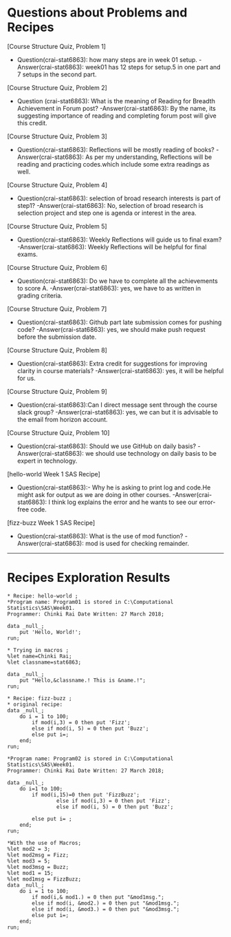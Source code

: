 # Questions about Problems and Recipes



[Course Structure Quiz, Problem 1]
* Question(crai-stat6863): how many steps are in week 01 setup.
-Answer(crai-stat6863): week01 has 12 steps for setup.5 in one part and 7 setups in the second part.

[Course Structure Quiz, Problem 2]
* Question (crai-stat6863): What is the meaning of Reading for Breadth Achievement in Forum post?
-Answer(crai-stat6863): By the name, its suggesting importance of reading and completing forum post will give this credit.

[Course Structure Quiz, Problem 3]
* Question(crai-stat6863): Reflections will be mostly reading of books?
-Answer(crai-stat6863): As per my understanding, Reflections will be reading and practicing codes.which include some extra readings as well.

[Course Structure Quiz, Problem 4]
* Question(crai-stat6863): selection of broad research interests is part of step1?
-Answer(crai-stat6863): No, selection of broad research is selection project and step one is agenda or interest in the area.

[Course Structure Quiz, Problem 5]
* Question(crai-stat6863): Weekly Reflections will guide us to final exam?
-Answer(crai-stat6863): Weekly Reflections will be helpful for final exams.

[Course Structure Quiz, Problem 6]
* Question(crai-stat6863): Do we have to complete all the achievements to score A.
-Answer(crai-stat6863): yes, we have to as written in grading criteria.

[Course Structure Quiz, Problem 7]
* Question(crai-stat6863): Github part late submission comes for pushing code?
-Answer(crai-stat6863): yes, we should make push request before the submission date.

[Course Structure Quiz, Problem 8]
* Question(crai-stat6863): Extra credit for suggestions for improving clarity in course materials?
-Answer(crai-stat6863): yes, it will be helpful for us.

[Course Structure Quiz, Problem 9]
* Question(crai-stat6863):Can I direct message sent through the course slack group?
-Answer(crai-stat6863): yes, we can but it is advisable to the email from horizon account.

[Course Structure Quiz, Problem 10]
* Question(crai-stat6863): Should we use GitHub on daily basis?
-Answer(crai-stat6863): we should use technology on daily basis to be expert in technology.

[hello-world Week 1 SAS Recipe]
* Question(crai-stat6863):- Why he is asking to print log and code.He might ask for output as we are doing in other courses.
-Answer(crai-stat6863): I think log explains the error and he wants to see our error-free code.

[fizz-buzz Week 1 SAS Recipe]
* Question(crai-stat6863): What is the use of mod function?
-Answer(crai-stat6863): mod is used for checking remainder.



***



# Recipes Exploration Results




```
* Recipe: hello-world ;
*Program name: Program01 is stored in C:\Computational Statistics\SAS\Week01.  
Programmer: Chinki Rai Date Written: 27 March 2018;

data _null_;
    put 'Hello, World!';
run;

* Trying in macros ;
%let name=Chinki Rai;
%let classname=stat6863;

data _null_;
	put "Hello,&classname.! This is &name.!";
run;

* Recipe: fizz-buzz ;
* original recipe:
data _null_;
    do i = 1 to 100;
        if mod(i,3) = 0 then put 'Fizz';
        else if mod(i, 5) = 0 then put 'Buzz';
        else put i=;
    end;
run;

*Program name: Program02 is stored in C:\Computational Statistics\SAS\Week01.  
Programmer: Chinki Rai Date Written: 27 March 2018;

data _null_;
	do i=1 to 100;
		if mod(i,15)=0 then put 'FizzBuzz';
                else if mod(i,3) = 0 then put 'Fizz';
                else if mod(i, 5) = 0 then put 'Buzz';

		else put i= ;
	end;
run;

*With the use of Macros;
%let mod2 = 3;
%let mod2msg = Fizz;
%let mod3 = 5;
%let mod3msg = Buzz;
%let mod1 = 15;
%let mod1msg = FizzBuzz;
data _null_;
    do i = 1 to 100;
        if mod(i,& mod1.) = 0 then put "&mod1msg.";
        else if mod(i, &mod2.) = 0 then put "&mod1msg.";
        else if mod(i, &mod3.) = 0 then put "&mod3msg.";
        else put i=;
    end;
run;

```

